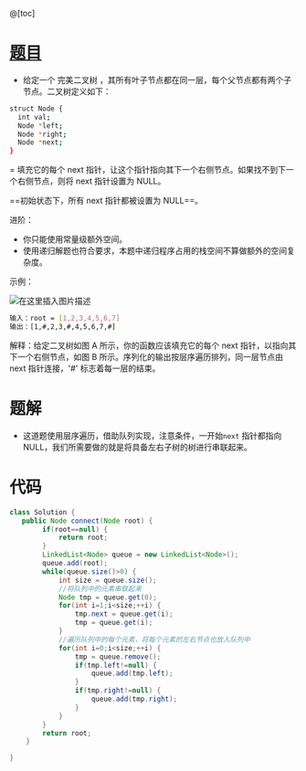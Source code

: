 ﻿@[toc]
 
# [题目](https://leetcode-cn.com/problems/populating-next-right-pointers-in-each-node/)

- 给定一个 完美二叉树 ，其所有叶子节点都在同一层，每个父节点都有两个子节点。二叉树定义如下：

```bash
struct Node {
  int val;
  Node *left;
  Node *right;
  Node *next;
}
```

= 填充它的每个 next 指针，让这个指针指向其下一个右侧节点。如果找不到下一个右侧节点，则将 next 指针设置为 NULL。

==初始状态下，所有 next 指针都被设置为 NULL==。

 
进阶：

- 你只能使用常量级额外空间。
- 使用递归解题也符合要求，本题中递归程序占用的栈空间不算做额外的空间复杂度。
 

示例：

![在这里插入图片描述](https://img-blog.csdnimg.cn/5cb99c573f874b52b3aca96b4b18e1c4.png?x-oss-process=image/watermark,type_ZmFuZ3poZW5naGVpdGk,shadow_10,text_aHR0cHM6Ly9ibG9nLmNzZG4ubmV0L1F1YW50dW1Zb3U=,size_16,color_FFFFFF,t_70)

```bash
输入：root = [1,2,3,4,5,6,7]
输出：[1,#,2,3,#,4,5,6,7,#]
```

解释：给定二叉树如图 A 所示，你的函数应该填充它的每个 next 指针，以指向其下一个右侧节点，如图 B 所示。序列化的输出按层序遍历排列，同一层节点由 next 指针连接，'#' 标志着每一层的结束。


# 题解
- 这道题使用层序遍历，借助队列实现，注意条件，一开始`next`  指针都指向 NULL，我们所需要做的就是将具备左右子树的树进行串联起来。

# 代码

```java
class Solution {
   public Node connect(Node root) {
		if(root==null) {
			return root;
		}
		LinkedList<Node> queue = new LinkedList<Node>();
		queue.add(root);
		while(queue.size()>0) {
			int size = queue.size();
			//将队列中的元素串联起来
			Node tmp = queue.get(0);
			for(int i=1;i<size;++i) {
				tmp.next = queue.get(i);
				tmp = queue.get(i);
			}
			//遍历队列中的每个元素，将每个元素的左右节点也放入队列中
			for(int i=0;i<size;++i) {
				tmp = queue.remove();
				if(tmp.left!=null) {
					queue.add(tmp.left);
				}
				if(tmp.right!=null) {
					queue.add(tmp.right);
				}
			}
		}
		return root;
	}

}
```

